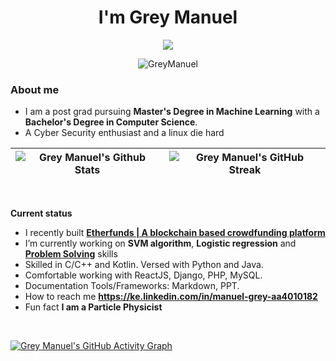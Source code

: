 <h1 align="center"> I'm Grey Manuel </h1>



<p align="center">
  <a href="https://github.com/GreyManuel"><img src="https://readme-typing-svg.herokuapp.com?color=5B5B5B&center=true&vCenter=true&lines=Machine+learning+engineer;Python,+LISP,+Java,+Android,+PHP;ReactJS,+Vue,+Django,+NodeJS+C++;Full stack+developer&height=45&color=311219&vCenter=true"></a>
</p>

<p align="center"> <img src="https://komarev.com/ghpvc/?username=shyrenmore&color=5A84CA" alt="GreyManuel" /> </p>

### About me

- I am a post grad pursuing **Master's Degree in Machine Learning** with a **Bachelor's Degree in Computer Science**.
- A Cyber Security enthusiast and a linux die hard

| ![Grey Manuel's Github Stats](https://github-readme-stats.vercel.app/api?username=greymanuel&show_icons=true_color=fff&theme=algolia) |  ![Grey Manuel's GitHub Streak](https://github-readme-streak-stats.herokuapp.com/?user=shyrenmore&theme=algolia) |
| --- | --- |
<br>

**Current status**



- I recently built **[Etherfunds | A blockchain based crowdfunding platform](https://github.com/GreyManuel/Etherfunds)**
- I’m currently working on **SVM algorithm**, **Logistic regression** and **[Problem Solving](https://github.com/GreyManuel/GreyHacks)** skills
- Skilled in C/C++ and Kotlin. Versed with Python and Java.
- Comfortable working with ReactJS, Django, PHP, MySQL.
- Documentation Tools/Frameworks: Markdown, PPT.
- How to reach me **https://ke.linkedin.com/in/manuel-grey-aa4010182**
- Fun fact **I am a Particle Physicist**

<!-- ## 🔥 My contribution streak

<p align="center">
  <a href="https://github.com/shyrenmore/github-readme-streak-stats">
    <img src="https://github-readme-streak-stats.herokuapp.com/?user=shyrenmore#version3"/>
  </a>
</p>
 -->

<br>

[![Grey Manuel's GitHub Activity Graph](https://activity-graph.herokuapp.com/graph?username=GreyManuel&theme=react-dark)](https://github.com/GreyManuel)
